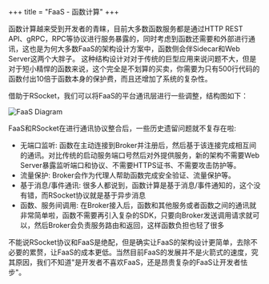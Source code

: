 +++
title = "FaaS - 函数计算"
+++

函数计算越来受到开发者的青睐，目前大多数函数服务都是通过HTTP REST API、gRPC，RPC等协议进行服务暴露的，同时考虑到函数还需要和外部进行通讯，这也是为何大多数FaaS的架构设计方案中，函数侧会伴Sidecar和Web Server这两个大胖子。
这种结构设计对对于传统的巨型应用来说问题不大，但是对于短小精悍的函数来说，这个完全是不划算的买卖，你需要为只有500行代码的函数付出10倍于函数本身的保护费，而且还增加了系统的复杂性。

借助于RSocket，我们可以将FaaS的平台通讯层进行一些调整，结构图如下：

![FaaS Diagram](/images/integration/faas.png)

FaaS和RSocket在进行通讯协议整合后，一些历史遗留问题就不复存在啦:

* 无端口监听: 函数在主动连接到Broker并注册后，然后基于该连接完成相互间的通讯。对比传统的启动服务端口号然后对外提供服务，新的架构不需要Web Server暴露监听端口和协议、不需要HTTPS证书、不需要攻击防护等。
* 流量保护: Broker会作为代理人帮助函数完成安全验证、流量保护等。
* 基于消息/事件通讯: 很多人都说到，函数计算是基于消息/事件通知的，这个没有错，而RSocket协议就是基于异步消息
* 函数、服务间调用: 在Broker接入后，函数和其他服务或者函数之间的通讯就非常简单啦，函数不需要再引入复杂的SDK，只要向Broker发送调用请求就可以，然后Broker会负责服务路由和返回，这样函数负担也轻了很多

不能说RSocket协议和FaaS是绝配，但是确实让FaaS的架构设计更简单，去除不必要的累赘，让FaaS的成本更低。当然目前FaaS的发展并不是火箭式的速度，究其原因，我们不知道"是开发者不喜欢FaaS，还是昂贵复杂的FaaS让开发者怯步"。
